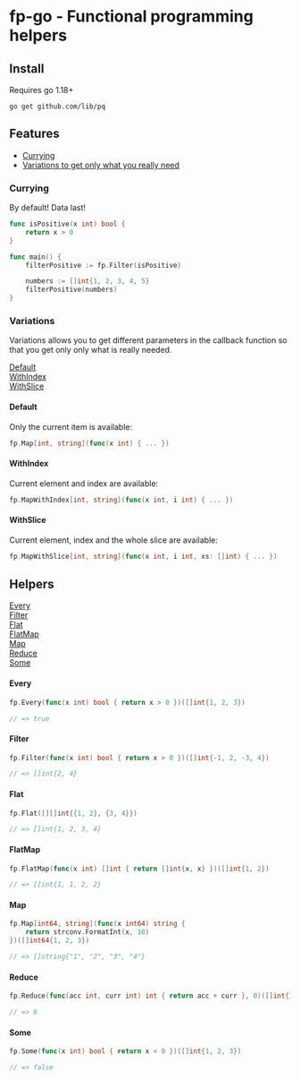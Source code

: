 # fp-go - Functional programming helpers

## Install

Requires go 1.18+

    go get github.com/lib/pq

## Features

- [Currying](#currying)
- [Variations to get only what you really need](#variations)

### Currying

By default! Data last!

```go
func isPositive(x int) bool {
	return x > 0
}

func main() {
    filterPositive := fp.Filter(isPositive)

    numbers := []int{1, 2, 3, 4, 5}
    filterPositive(numbers)
}
```

### Variations

Variations allows you to get different parameters in the callback function so that you get only only what is really needed.

[Default](#default) \
[WithIndex](#withindex) \
[WithSlice](#withslice)

#### Default

Only the current item is available:

```go
fp.Map[int, string](func(x int) { ... })
```

#### WithIndex

Current element and index are available:

```go
fp.MapWithIndex[int, string](func(x int, i int) { ... })
```

#### WithSlice

Current element, index and the whole slice are available:

```go
fp.MapWithSlice[int, string](func(x int, i int, xs: []int) { ... })
```

## Helpers

[Every](#every) \
[Filter](#filter) \
[Flat](#flat) \
[FlatMap](#flatmap) \
[Map](#map) \
[Reduce](#reduce) \
[Some](#some)

#### Every

```go
fp.Every(func(x int) bool { return x > 0 })([]int{1, 2, 3})

// => true
```

#### Filter

```go
fp.Filter(func(x int) bool { return x > 0 })([]int{-1, 2, -3, 4})

// => []int{2, 4}
```

#### Flat

```go
fp.Flat([][]int{{1, 2}, {3, 4}})

// => []int{1, 2, 3, 4}
```

#### FlatMap

```go
fp.FlatMap(func(x int) []int { return []int{x, x} })([]int{1, 2})

// => []int{1, 1, 2, 2}
```

#### Map

```go
fp.Map[int64, string](func(x int64) string {
    return strconv.FormatInt(x, 10)
})([]int64{1, 2, 3})

// => []string{"1", "2", "3", "4"}
```

#### Reduce

```go
fp.Reduce(func(acc int, curr int) int { return acc + curr }, 0)([]int{1, 2, 3})

// => 6
```

#### Some

```go
fp.Some(func(x int) bool { return x < 0 })([]int{1, 2, 3})

// => false
```
